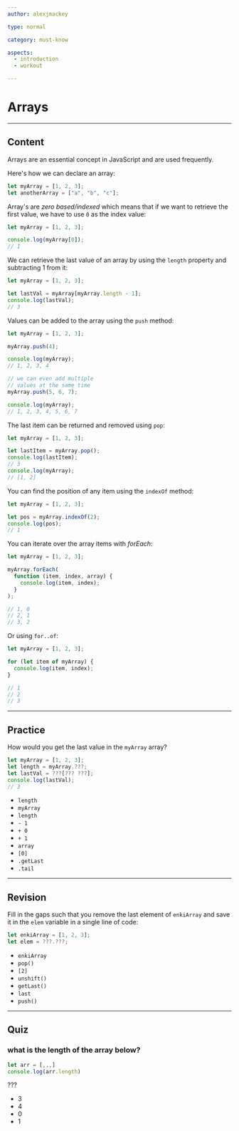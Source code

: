 ```yaml
---
author: alexjmackey

type: normal

category: must-know

aspects:
  - introduction
  - workout

---
```


# Arrays

---
## Content

Arrays are an essential concept in JavaScript and are used frequently.

Here's how we can declare an array:

```js
let myArray = [1, 2, 3];
let anotherArray = ["a", "b", "c"];
```

Array's are *zero based/indexed* which means that if we want to retrieve the first value, we have to use `0` as the index value:

```js
let myArray = [1, 2, 3];

console.log(myArray[0]);
// 1
```

We can retrieve the last value of an array by using the `length` property and subtracting 1 from it:

```js
let myArray = [1, 2, 3];

let lastVal = myArray[myArray.length - 1];
console.log(lastVal);
// 3
```

Values can be added to the array using the `push` method:

```js
let myArray = [1, 2, 3];

myArray.push(4);

console.log(myArray);
// 1, 2, 3, 4

// we can even add multiple
// values at the same time
myArray.push(5, 6, 7);

console.log(myArray);
// 1, 2, 3, 4, 5, 6, 7
```

The last item can be returned and removed using `pop`:

```js
let myArray = [1, 2, 3];

let lastItem = myArray.pop();
console.log(lastItem);
// 3
console.log(myArray);
// [1, 2]
```

You can find the position of any item using the `indexOf` method:

```js
let myArray = [1, 2, 3];

let pos = myArray.indexOf(2);
console.log(pos);
// 1
```

You can iterate over the array items with *forEach*:

```js
let myArray = [1, 2, 3];

myArray.forEach(
  function (item, index, array) {
    console.log(item, index);
  }
);

// 1, 0
// 2, 1
// 3, 2
```

Or using `for..of`:

```js
let myArray = [1, 2, 3];

for (let item of myArray) {
  console.log(item, index);
}

// 1
// 2
// 3
```

---
## Practice

How would you get the last value in the `myArray` array?
```js
let myArray = [1, 2, 3];
let length = myArray.???;
let lastVal = ???[??? ???];
console.log(lastVal);
// 3
```

* `length`
* `myArray`
* `length`
* `- 1`
* `+ 0`
* `+ 1`
* `array`
* `[0]`
* `.getLast`
* `.tail`

---
## Revision

Fill in the gaps such that you remove the last element of `enkiArray` and save it in the `elem` variable in a single line of code:

```js
let enkiArray = [1, 2, 3];
let elem = ???.???;
```


* `enkiArray`
* `pop()`
* `[2]`
* `unshift()`
* `getLast()`
* `last`
* `push()`

---
## Quiz
### what is the length of the array below?

```js
let arr = [,,,]
console.log(arr.length)
```

 ???

* 3
* 4
* 0
* 1
